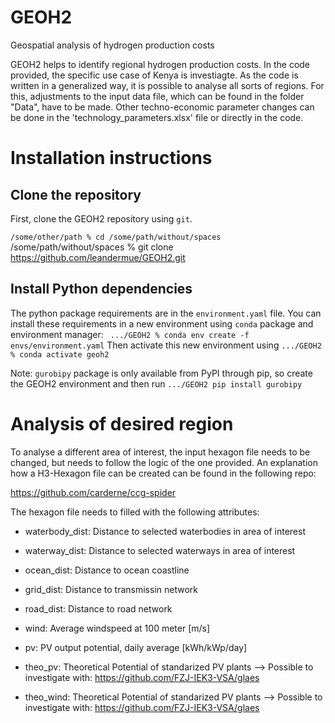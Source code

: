 # GEOH2
Geospatial analysis of hydrogen production costs

GEOH2 helps to identify regional hydrogen production costs. In the code provided, the specific use case of Kenya is investiagte. As the code is written in a generalized way, it is possible to analyse all sorts of regions. For this, adjustments to the input data file, which can be found in the folder "Data", have to be made. Other techno-economic parameter changes can be done in the 'technology_parameters.xlsx' file or directly in the code.

# Installation instructions
## Clone the repository
First, clone the GEOH2 repository using `git`. 

`/some/other/path % cd /some/path/without/spaces
`/some/path/without/spaces % git clone https://github.com/leandermue/GEOH2.git

## Install Python dependencies
The python package requirements are in the `environment.yaml` file. You can install these requirements in a new environment using `conda` package and environment manager: 
` .../GEOH2 % conda env create -f envs/environment.yaml`
Then activate this new environment using
`.../GEOH2 % conda activate geoh2`


Note: `gurobipy` package is only available from PyPI through pip, so create the GEOH2 environment and then run 
`.../GEOH2 pip install gurobipy`

# Analysis of desired region
To analyse a different area of interest, the input hexagon file needs to be changed, but needs to follow the logic of the one provided. An explanation how a H3-Hexagon file can be created can be found in the following repo:

https://github.com/carderne/ccg-spider

The hexagon file needs to filled with the following attributes:

  - waterbody_dist: Distance to selected waterbodies in area of interest
  - waterway_dist: Distance to selected waterways in area of interest
  - ocean_dist: Distance to ocean coastline 
  
  - grid_dist: Distance to transmissin network
  
  - road_dist: Distance to road network
  
  - wind: Average windspeed at 100 meter [m/s]
  - pv: PV output potential, daily average [kWh/kWp/day]
  
  - theo_pv: Theoretical Potential of standarized PV plants       --> Possible to investigate with: https://github.com/FZJ-IEK3-VSA/glaes
  - theo_wind: Theoretical Potential of standarized PV plants     --> Possible to investigate with: https://github.com/FZJ-IEK3-VSA/glaes
  
  
  
  
  
